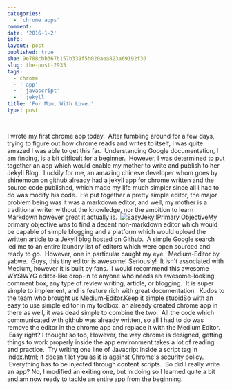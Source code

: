 ```yaml
---
categories:
  - 'chrome apps'
comment: 
date: '2016-1-2'
info: 
layout: post
published: true
sha: 9e788cbb367b157b339f5b020aea823a69192f30
slug: the-post-2935
tags:
  - chrome
  - ' app'
  - ' javascript'
  - ' jekyll'
title: 'For Mom, With Love.'
type: post

---
```

I wrote my first chrome app today.  After fumbling around for a few days, trying to figure out how chrome reads and writes to itself, I was quite amazed I was able to get this far.  Understanding Google documentation, I am finding, is a bit difficult for a beginner.  However, I was determined to put together an app which would enable my mother to write and publish to her Jekyll Blog.  Luckily for me, an amazing chinese developer whom goes by shinemoon on github already had a jekyll app for chrome written and the source code published, which made my life much simpler since all I had to do was modify his code.  He put together a pretty simple editor, the major problem being was it was a markdown editor, and well, my mother is a traditional writer without the knowledge, nor the ambition to learn Markdown however great it actually is.  ![EasyJekyll](http://i.imgur.com/UqvTQJl.png)Primary ObjectiveMy primary objective was to find a decent non-markdown editor which would be capable of simple blogging and a platform which would upload the written article to a Jekyll blog hosted on Github.  A simple Google search led me to an entire laundry list of editors which were open sourced and ready to go.  However, one in particular caught my eye.  Medium-Editor by yabwe.  Guys, this tiny editor is awesome! Seriously!  It isn't associated with Medium, however it is built by fans.  I would recommend this awesome WYSIWYG editor-like drop-in to anyone who needs an awesome-looking comment box, any type of review writing, article, or blogging.  It is super simple to implement, and is feature rich with great documentation.  Kudos to the team who brought us Medium-Editor.Keep it simple stupidSo with an easy to use simple editor in my toolbox, an already created chrome app in there as well, it was dead simple to combine the two.  All the code which communicated with github was already written, so all I had to do was remove the editor in the chrome app and replace it with the Medium Editor.  Easy right? I thought so too, However, the way chrome is designed, getting things to work properly inside the app environment takes a lot of reading and practice.  Try writing one line of Javacript inside a script tag in index.html; it doesn't let you as it is against Chrome's security policy.  Everything has to be injected through content scripts.  So did I really write an app? No, I modified an exiting one, but in doing so I learned quite a bit and am now ready to tackle an entire app from the beginning.